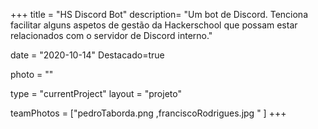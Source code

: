 +++
title = "HS Discord Bot"
description= "Um bot de Discord. Tenciona facilitar alguns aspetos de gestão da Hackerschool que possam estar relacionados com o servidor de Discord interno." 

date = "2020-10-14" 
Destacado=true 

photo = "" 

type = "currentProject" 
layout = "projeto" 

<!-- membros: Pedro Taborda, Francisco Rodrigues -->
teamPhotos = ["pedroTaborda.png ,franciscoRodrigues.jpg " ] 
+++